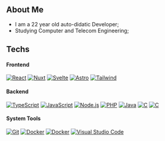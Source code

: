 ## About Me

- I am a 22 year old auto-didatic Developer;
- Studying Computer and Telecom Engineering;

## Techs

#### Frontend

[![React](https://skillicons.dev/icons?i=react)](https://react.dev)
[![Nuxt](https://skillicons.dev/icons?i=nuxt)](https://nuxt.com)
[![Svelte](https://skillicons.dev/icons?i=svelte)](https://svelte.dev)
[![Astro](https://skillicons.dev/icons?i=astro)](https://astro.build)
[![Tailwind](https://skillicons.dev/icons?i=tailwind)](https://tailwindui.com)

#### Backend

[![TypeScript](https://skillicons.dev/icons?i=ts)](https://typescriptlang.org)
[![JavaScript](https://skillicons.dev/icons?i=js)](https://javascript.com)
[![Node.js](https://skillicons.dev/icons?i=nodejs)](https://nodejs.org/en)
[![PHP](https://skillicons.dev/icons?i=php)](https://php.net)
[![Java](https://skillicons.dev/icons?i=java)](https://docs.oracle.com/en/java/index.html)
[![C](https://skillicons.dev/icons?i=c)](https://cprogramming.com)
[![C](https://skillicons.dev/icons?i=cpp)](https://cplusplus.com)

#### System Tools

[![Git](https://skillicons.dev/icons?i=git)](https://git-scm.com)
[![Docker](https://skillicons.dev/icons?i=docker)](https://docker.com)
[![Docker](https://skillicons.dev/icons?i=cloudflare)](https://cloudflare.com)
[![Visual Studio Code](https://skillicons.dev/icons?i=vscode)](https://code.visualstudio.com)


